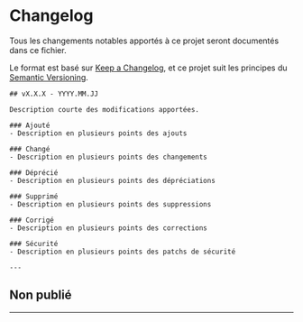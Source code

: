# Changelog

Tous les changements notables apportés à ce projet seront documentés dans ce fichier.

Le format est basé sur [Keep a Changelog](https://keepachangelog.com/fr/1.0.0/),
et ce projet suit les principes du [Semantic Versioning](https://semver.org/spec/v2.0.0.html).

```
## vX.X.X - YYYY.MM.JJ

Description courte des modifications apportées.

### Ajouté
- Description en plusieurs points des ajouts

### Changé
- Description en plusieurs points des changements

### Déprécié
- Description en plusieurs points des dépréciations

### Supprimé
- Description en plusieurs points des suppressions

### Corrigé
- Description en plusieurs points des corrections

### Sécurité
- Description en plusieurs points des patchs de sécurité

---

```

## Non publié

---
